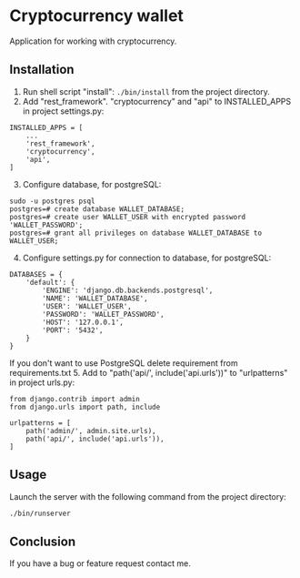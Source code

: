 # Cryptocurrency wallet
Application for working with cryptocurrency.

## Installation
1. Run shell script "install": ```./bin/install``` from the project directory.
2. Add "rest_framework". "cryptocurrency" and "api" to INSTALLED_APPS in project settings.py: 
```
INSTALLED_APPS = [
    ...
    'rest_framework',
    'cryptocurrency',
    'api',
]
```
3. Configure database, for postgreSQL:

```
sudo -u postgres psql
postgres=# create database WALLET_DATABASE;
postgres=# create user WALLET_USER with encrypted password 'WALLET_PASSWORD';
postgres=# grant all privileges on database WALLET_DATABASE to WALLET_USER;
```
4. Configure settings.py for connection to database, for postgreSQL:
```
DATABASES = {
    'default': {
        'ENGINE': 'django.db.backends.postgresql',
        'NAME': 'WALLET_DATABASE',
        'USER': 'WALLET_USER',
        'PASSWORD': 'WALLET_PASSWORD',
        'HOST': '127.0.0.1',
        'PORT': '5432',
    }
}
```
If you don't want to use PostgreSQL delete requirement from requirements.txt
5. Add to "path('api/', include('api.urls'))" to "urlpatterns" in project urls.py:
```
from django.contrib import admin
from django.urls import path, include

urlpatterns = [
    path('admin/', admin.site.urls),
    path('api/', include('api.urls')),
]
```
## Usage
Launch the server with the following command from the project directory:
```bash
./bin/runserver
```
## Conclusion

If you have a bug or feature request contact me.

